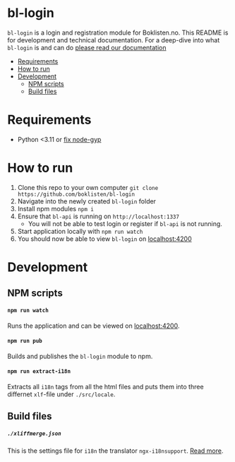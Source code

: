 # bl-login

`bl-login` is a login and registration module for Boklisten.no. This README is
for development and technical documentation. For a deep-dive into what
`bl-login` is and can do [please read our
documentation](https://github.com/boklisten/bl-doc/blob/master/bl-login#summary)

-   [Requirements](#requirements)
-   [How to run](#how-to-run)
-   [Development](#development)
    -   [NPM scripts](#npm-scripts)
    -   [Build files](#build-files)

# Requirements

-   Python <3.11 or [fix node-gyp](https://stackoverflow.com/a/75260066)

# How to run

1. Clone this repo to your own computer `git clone https://github.com/boklisten/bl-login`
2. Navigate into the newly created `bl-login` folder
3. Install npm modules `npm i`
4. Ensure that `bl-api` is running on `http://localhost:1337`
    - You will not be able to test login or register if `bl-api` is not running.
5. Start application locally with `npm run watch`
6. You should now be able to view `bl-login` on [localhost:4200](http://localhost:4200/#/auth/menu)

# Development

## NPM scripts

#### `npm run watch`

Runs the application and can be viewed on [localhost:4200](http://localhost:4200).

#### `npm run pub`

Builds and publishes the `bl-login` module to npm.

#### `npm run extract-i18n`

Extracts all `i18n` tags from all the html files and puts them into three
differnet `xlf`-file under `./src/locale`.

## Build files

##### `./xliffmerge.json`

This is the settings file for `i18n` the translator `ngx-i18nsupport`. [Read
more](https://www.npmjs.com/package/ngx-i18nsupport).
